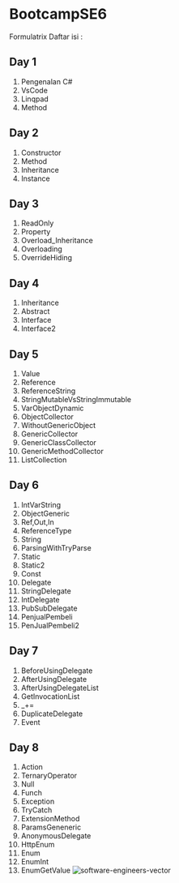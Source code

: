# BootcampSE6
Formulatrix
Daftar isi :
## Day 1
1. Pengenalan C#
2. VsCode
3. Linqpad
4. Method
   
## Day 2
1. Constructor
2. Method
3. Inheritance
4. Instance
   
## Day 3
1. ReadOnly
2. Property
3. Overload_Inheritance
4. Overloading
5. OverrideHiding
   
## Day 4
1. Inheritance
2. Abstract
3. Interface
4. Interface2
   
## Day 5
1. Value
2. Reference
3. ReferenceString
4. StringMutableVsStringImmutable
5. VarObjectDynamic
6. ObjectCollector
7. WithoutGenericObject
8. GenericCollector
9. GenericClassCollector
10. GenericMethodCollector
11. ListCollection

## Day 6
1. IntVarString
2. ObjectGeneric
3. Ref,Out,In
4. ReferenceType
5. String
6. ParsingWithTryParse
7. Static
8. Static2
9. Const
10. Delegate
11. StringDelegate
12. IntDelegate
13. PubSubDelegate
14. PenjualPembeli
15. PenJualPembeli2

## Day 7
1. BeforeUsingDelegate
2. AfterUsingDelegate
3. AfterUsingDelegateList
4. GetInvocationList
5. _+=
6. DuplicateDelegate
7. Event

## Day 8 
1. Action
2. TernaryOperator
3. Null
4. Funch
5. Exception
6. TryCatch
7. ExtensionMethod
8. ParamsGeneneric
9. AnonymousDelegate
10. HttpEnum
11. Enum
12. EnumInt
13. EnumGetValue
![software-engineers-vector](https://github.com/Muhammadhidayatullahaspar/BootcampSE6/assets/100209360/5f8e3349-3c35-44dc-90c4-55373b59a6f3)
